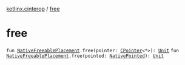 [kotlinx.cinterop](index.md) / [free](./free.md)

# free

`fun `[`NativeFreeablePlacement`](-native-freeable-placement/index.md)`.free(pointer: `[`CPointer`](-c-pointer/index.md)`<*>): `[`Unit`](https://kotlinlang.org/api/latest/jvm/stdlib/kotlin/-unit/index.html)
`fun `[`NativeFreeablePlacement`](-native-freeable-placement/index.md)`.free(pointed: `[`NativePointed`](-native-pointed/index.md)`): `[`Unit`](https://kotlinlang.org/api/latest/jvm/stdlib/kotlin/-unit/index.html)